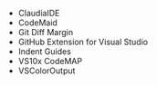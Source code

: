 * ClaudiaIDE
* CodeMaid
* Git Diff Margin
* GitHub Extension for Visual Studio
* Indent Guides
* VS10x CodeMAP
* VSColorOutput
